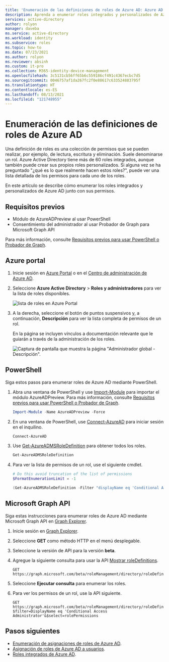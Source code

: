 ```yaml
---
title: 'Enumeración de las definiciones de roles de Azure AD: Azure AD'
description: Aprenda a enumerar roles integrados y personalizados de Azure.
services: active-directory
author: rolyon
manager: daveba
ms.service: active-directory
ms.workload: identity
ms.subservice: roles
ms.topic: how-to
ms.date: 07/23/2021
ms.author: rolyon
ms.reviewer: absinh
ms.custom: it-pro
ms.collection: M365-identity-device-management
ms.openlocfilehash: 3c5131cb56ff65b6c559186cf491c4367ecbc7d5
ms.sourcegitcommit: 0046757af1da267fc2f0e88617c633524883795f
ms.translationtype: HT
ms.contentlocale: es-ES
ms.lasthandoff: 08/13/2021
ms.locfileid: "121748955"
---
```

# <a name="list-azure-ad-role-definitions"></a>Enumeración de las definiciones de roles de Azure AD

Una definición de roles es una colección de permisos que se pueden realizar, por ejemplo, de lectura, escritura y eliminación. Suele denominarse un rol. Azure Active Directory tiene más de 60 roles integrados, aunque también puede crear sus propios roles personalizados. Si alguna vez se ha preguntado "¿qué es lo que realmente hacen estos roles?", puede ver una lista detallada de los permisos para cada uno de los roles.

En este artículo se describe cómo enumerar los roles integrados y personalizados de Azure AD junto con sus permisos.

## <a name="prerequisites"></a>Requisitos previos

- Módulo de AzureADPreview al usar PowerShell
- Consentimiento del administrador al usar Probador de Graph para Microsoft Graph API

Para más información, consulte [Requisitos previos para usar PowerShell o Probador de Graph](prerequisites.md).

## <a name="azure-portal"></a>Azure portal

1. Inicie sesión en [Azure Portal](https://portal.azure.com) o en el [Centro de administración de Azure AD](https://aad.portal.azure.com).

1. Seleccione **Azure Active Directory** > **Roles y administradores** para ver la lista de roles disponibles.

    ![lista de roles en Azure Portal](./media/role-definitions-list/view-roles-in-azure-active-directory.png)

1. A la derecha, seleccione el botón de puntos suspensivos y, a continuación, **Descripción** para ver la lista completa de permisos de un rol.

    En la página se incluyen vínculos a documentación relevante que le guiarán a través de la administración de los roles.

    ![Captura de pantalla que muestra la página "Administrador global - Descripción".](./media/role-definitions-list/role-description-updated.png)

## <a name="powershell"></a>PowerShell

Siga estos pasos para enumerar roles de Azure AD mediante PowerShell.

1. Abra una ventana de PowerShell y use [Import-Module](/powershell/module/microsoft.powershell.core/import-module) para importar el módulo AzureADPreview. Para más información, consulte [Requisitos previos para usar PowerShell o Probador de Graph](prerequisites.md).

    ```powershell
    Import-Module -Name AzureADPreview -Force
    ```

2. En una ventana de PowerShell, use [Connect-AzureAD](/powershell/module/azuread/connect-azuread) para iniciar sesión en el inquilino.

    ```powershell
    Connect-AzureAD
    ```
3. Use [Get-AzureADMSRoleDefinition](/powershell/module/azuread/get-azureadmsroledefinition) para obtener todos los roles.

    ```powershell
    Get-AzureADMSRoleDefinition
    ```

4. Para ver la lista de permisos de un rol, use el siguiente cmdlet.
    
    ```powershell
    # Do this avoid truncation of the list of permissions
    $FormatEnumerationLimit = -1
    
    (Get-AzureADMSRoleDefinition -Filter "displayName eq 'Conditional Access Administrator'").RolePermissions | Format-list
    ```

## <a name="microsoft-graph-api"></a>Microsoft Graph API

Siga estas instrucciones para enumerar roles de Azure AD mediante Microsoft Graph API en [Graph Explorer](https://aka.ms/ge).

1. Inicie sesión en [Graph Explorer](https://aka.ms/ge).
2. Seleccione **GET** como método HTTP en el menú desplegable. 
3. Seleccione la versión de API para la versión **beta**.
4. Agregue la siguiente consulta para usar la API [Mostrar roleDefinitions](/graph/api/rbacapplication-list-roledefinitions).

   ```HTTP
   GET https://graph.microsoft.com/beta/roleManagement/directory/roleDefinitions
   ```

5. Seleccione **Ejecutar consulta** para enumerar los roles.
6. Para ver los permisos de un rol, use la API siguiente.

   ```HTTP
   GET https://graph.microsoft.com/beta/roleManagement/directory/roleDefinitions?$filter=DisplayName eq 'Conditional Access Administrator'&$select=rolePermissions
   ```

## <a name="next-steps"></a>Pasos siguientes

* [Enumeración de asignaciones de roles de Azure AD](view-assignments.md).
* [Asignación de roles de Azure AD a usuarios](manage-roles-portal.md).
* [Roles integrados de Azure AD](permissions-reference.md).
